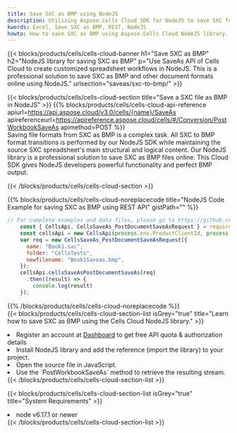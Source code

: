 ```yaml
---
title: Save SXC as BMP using NodeJS 
description: Utilizing Aspose.Cells Cloud SDK for NodeJS to save SXC format file as BMP format file. 
kwords: Excel, Save SXC as BMP, REST, NodeJS
howto: How to save SXC as BMP using Aspose.Cells Cloud NodeJS library.
---
```



{{< blocks/products/cells/cells-cloud-banner h1="Save SXC as BMP" h2="NodeJS library for saving SXC as BMP" p="Use SaveAs API of Cells Cloud to create customized spreadsheet workflows in NodeJS. This is a professional solution to save SXC as BMP and other document formats online using NodeJS." urlsection="saveas/sxc-to-bmp/" >}}

{{< blocks/products/cells/cells-cloud-section  title="Save a SXC file as BMP in NodeJS" >}}
{{% blocks/products/cells/cells-cloud-api-reference  apiurl=https://api.aspose.cloud/v3.0/cells/{name}/SaveAs  apireferenceurl=https://apireference.aspose.cloud/cells/#/Conversion/PostWorkbookSaveAs  apimethod=POST %}}
<br/>
Saving file formats from SXC as BMP is a complex task. All SXC to BMP format transitions is performed by our NodeJS SDK while maintaining the source SXC spreadsheet's main structural and logical content. Our NodeJS library is a professional solution to save SXC as BMP files online. This Cloud SDK gives NodeJS developers powerful functionality and perfect BMP output.

{{< /blocks/products/cells/cells-cloud-section >}}

{{% blocks/products/cells/cells-cloud-noreplacecode title="NodeJS Code Example for saving SXC as BMP using REST API" gistPath="" %}}
  
```js
// For complete examples and data files, please go to https://github.com/aspose-cells-cloud/aspose-cells-cloud-node/
    const { CellsApi, CellsSaveAs_PostDocumentSaveAsRequest } = require("asposecellscloud");
    const cellsApi = new CellsApi(process.env.ProductClientId, process.env.ProductClientSecret);
    var req = new CellsSaveAs_PostDocumentSaveAsRequest({
      name: "Book1.sxc",
      folder: "CellsTests",
      newfilename: "Book1Saveas.bmp",
    });
    cellsApi.cellsSaveAsPostDocumentSaveAs(req)
      .then((result) => {
        console.log(result)
    });
```
  
{{% /blocks/products/cells/cells-cloud-noreplacecode  %}}
<br/>
{{< blocks/products/cells/cells-cloud-section-list isGrey="true"  title="Learn how to save SXC as BMP using the Cells Cloud NodeJS library." >}}
<li>Register an account at <a href="https://dashboard.aspose.cloud/">Dashboard</a> to get free API quota & authorization details</li>
<li>Install NodeJS library and add the reference (import the library) to your project.</li>
<li>Open the source file in JavaScript.</li>
<li>Use the `PostWorkbookSaveAs` method to retrieve the resulting stream.</li>
{{< /blocks/products/cells/cells-cloud-section-list >}}

{{< blocks/products/cells/cells-cloud-section-list isGrey="true"  title="System Requirements" >}}
<li>node v6.17.1 or newer</li>
{{< /blocks/products/cells/cells-cloud-section-list >}}

